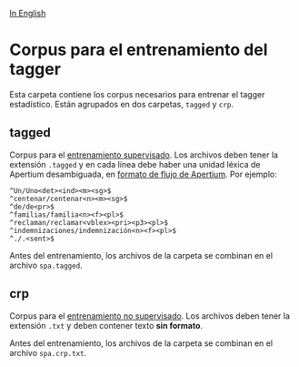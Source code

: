 [In English](README.md)

# Corpus para el entrenamiento del tagger

Esta carpeta contiene los corpus necesarios para entrenar el tagger estadístico. Están agrupados en dos carpetas, `tagged` y `crp`.

## tagged

Corpus para el [entrenamiento supervisado](https://wiki.apertium.org/wiki/Supervised_tagger_training). Los archivos deben tener la extensión `.tagged` y en cada línea debe haber una unidad léxica de Apertium desambiguada, en [formato de flujo de Apertium](https://wiki.apertium.org/wiki/Apertium_stream_format). Por ejemplo:

```
^Un/Uno<det><ind><m><sg>$
^centenar/centenar<n><m><sg>$
^de/de<pr>$
^familias/familia<n><f><pl>$
^reclaman/reclamar<vblex><pri><p3><pl>$
^indemnizaciones/indemnización<n><f><pl>$
^./.<sent>$
```

Antes del entrenamiento, los archivos de la carpeta se combinan en el archivo `spa.tagged`.

## crp

Corpus para el [entrenamiento no supervisado](https://wiki.apertium.org/wiki/Unsupervised_tagger_training). Los archivos deben tener la extensión `.txt` y deben contener texto **sin formato**.

Antes del entrenamiento, los archivos de la carpeta se combinan en el archivo `spa.crp.txt`.
